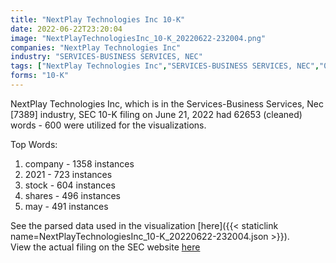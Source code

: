 ```yaml
---
title: "NextPlay Technologies Inc 10-K"
date: 2022-06-22T23:20:04
image: "NextPlayTechnologiesInc_10-K_20220622-232004.png"
companies: "NextPlay Technologies Inc"
industry: "SERVICES-BUSINESS SERVICES, NEC"
tags: ["NextPlay Technologies Inc","SERVICES-BUSINESS SERVICES, NEC","06-21-2022","10-K"]
forms: "10-K"
---
```

NextPlay Technologies Inc, which is in the Services-Business Services, Nec [7389] industry, SEC 10-K filing on June 21, 2022 had 62653 (cleaned) words - 600 were utilized for the visualizations.

Top Words:
1. company - 1358 instances
2. 2021 - 723 instances
3. stock - 604 instances
4. shares - 496 instances
5. may - 491 instances


See the parsed data used in the visualization [here]({{< staticlink name=NextPlayTechnologiesInc_10-K_20220622-232004.json >}}).  
View the actual filing on the SEC website [here](https://www.sec.gov/Archives/edgar/data/1372183/0001213900-22-033681.txt)